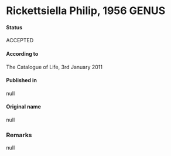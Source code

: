 # Rickettsiella Philip, 1956 GENUS

#### Status
ACCEPTED

#### According to
The Catalogue of Life, 3rd January 2011

#### Published in
null

#### Original name
null

### Remarks
null